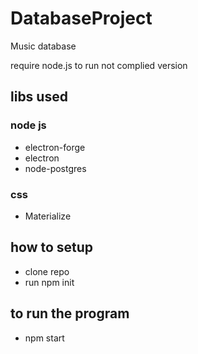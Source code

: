 # DatabaseProject
 Music database

require node.js to run not complied version

## libs used
### node js
- electron-forge
- electron
- node-postgres

### css
- Materialize

## how to setup
- clone repo
- run npm init


## to run the program
- npm start 
